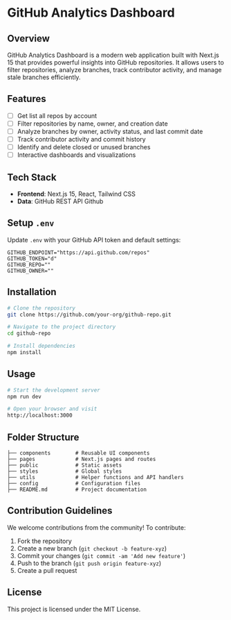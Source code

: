 # GitHub Analytics Dashboard

## Overview

GitHub Analytics Dashboard is a modern web application built with Next.js 15 that provides powerful insights into GitHub repositories. It allows users to filter repositories, analyze branches, track contributor activity, and manage stale branches efficiently.

## Features

- [ ] Get list all repos by account
- [ ] Filter repositories by name, owner, and creation date
- [ ] Analyze branches by owner, activity status, and last commit date
- [ ] Track contributor activity and commit history
- [ ] Identify and delete closed or unused branches
- [ ] Interactive dashboards and visualizations

## Tech Stack

- **Frontend**: Next.js 15, React, Tailwind CSS
- **Data**: GitHub REST API Github

## Setup `.env`

Update `.env` with your GitHub API token and default settings:

```shell
GITHUB_ENDPOINT="https://api.github.com/repos"
GITHUB_TOKEN="d"
GITHUB_REPO=""
GITHUB_OWNER=""

```

## Installation

```bash
# Clone the repository
git clone https://github.com/your-org/github-repo.git

# Navigate to the project directory
cd github-repo

# Install dependencies
npm install
```

## Usage

```bash
# Start the development server
npm run dev

# Open your browser and visit
http://localhost:3000
```

## Folder Structure

```
├── components        # Reusable UI components
├── pages             # Next.js pages and routes
├── public            # Static assets
├── styles            # Global styles
├── utils             # Helper functions and API handlers
├── config            # Configuration files
├── README.md         # Project documentation
```

## Contribution Guidelines

We welcome contributions from the community! To contribute:

1. Fork the repository
2. Create a new branch (`git checkout -b feature-xyz`)
3. Commit your changes (`git commit -am 'Add new feature'`)
4. Push to the branch (`git push origin feature-xyz`)
5. Create a pull request

## License

This project is licensed under the MIT License.
